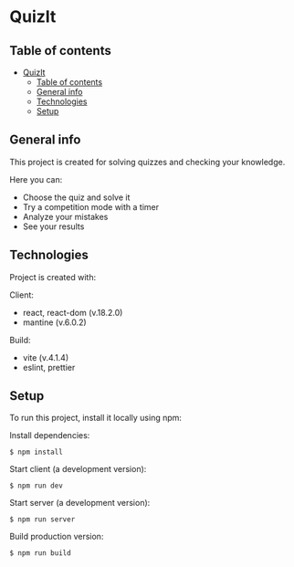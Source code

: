 # QuizIt

## Table of contents

- [QuizIt](#quizit)
  - [Table of contents](#table-of-contents)
  - [General info](#general-info)
  - [Technologies](#technologies)
  - [Setup](#setup)

## General info

This project is created for solving quizzes and checking your knowledge.

Here you can:

- Choose the quiz and solve it
- Try a competition mode with a timer
- Analyze your mistakes
- See your results

## Technologies

Project is created with:

Client:

- react, react-dom (v.18.2.0)
- mantine (v.6.0.2)

Build:

- vite (v.4.1.4)
- eslint, prettier

## Setup

To run this project, install it locally using npm:

Install dependencies:

```
$ npm install
```

Start client (a development version):

```
$ npm run dev
```

Start server (a development version):

```
$ npm run server
```

Build production version:

```
$ npm run build
```
